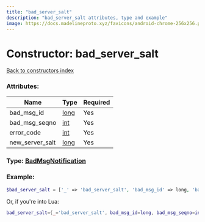 ```yaml
---
title: "bad_server_salt"
description: "bad_server_salt attributes, type and example"
image: https://docs.madelineproto.xyz/favicons/android-chrome-256x256.png
---
```

# Constructor: bad\_server\_salt  
[Back to constructors index](index.md)



### Attributes:

| Name     |    Type       | Required |
|----------|---------------|----------|
|bad\_msg\_id|[long](../types/long.md) | Yes|
|bad\_msg\_seqno|[int](../types/int.md) | Yes|
|error\_code|[int](../types/int.md) | Yes|
|new\_server\_salt|[long](../types/long.md) | Yes|



### Type: [BadMsgNotification](../types/BadMsgNotification.md)


### Example:

```php
$bad_server_salt = ['_' => 'bad_server_salt', 'bad_msg_id' => long, 'bad_msg_seqno' => int, 'error_code' => int, 'new_server_salt' => long];
```  


Or, if you're into Lua:

```lua
bad_server_salt={_='bad_server_salt', bad_msg_id=long, bad_msg_seqno=int, error_code=int, new_server_salt=long}

```



